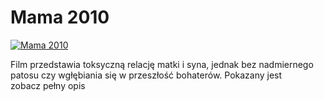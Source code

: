 Mama 2010 
=============
[![Mama 2010 ](http://vidos.pl/images/player.gif)](http://vidos.pl/mama-2010)

 Film przedstawia toksyczną relację matki i syna, jednak bez nadmiernego patosu czy wgłębiania się w przeszłość bohaterów. Pokazany jest zobacz pełny opis

